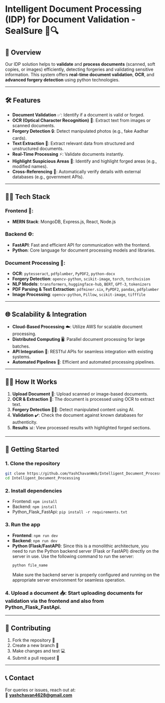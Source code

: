 # Intelligent Document Processing (IDP) for Document Validation - SealSure 📄🔍

## 🚀 Overview

Our IDP solution helps to **validate** and **process documents** (scanned, soft copies, or images) efficiently, detecting forgeries and validating sensitive information. This system offers **real-time document validation**, **OCR**, and **advanced forgery detection** using python technologies.

---

## 🛠 Features

- **Document Validation** ✅: Identify if a document is valid or forged.
- **OCR (Optical Character Recognition)** 🧠: Extract text from images or scanned documents.
- **Forgery Detection** 🔒: Detect manipulated photos (e.g., fake Aadhar cards).
- **Text Extraction** 📝: Extract relevant data from structured and unstructured documents.
- **Real-Time Processing** ⚡: Validate documents instantly.
- **Highlight Suspicious Areas** 🚨: Identify and highlight forged areas (e.g., modified names).
- **Cross-Referencing** 🔄: Automatically verify details with external databases (e.g., government APIs).

---

## 🧑‍💻 Tech Stack

### **Frontend** 🎨:

- **MERN Stack**: MongoDB, Express.js, React, Node.js

### **Backend** ⚙️:

- **FastAPI**: Fast and efficient API for communication with the frontend.
- **Python**: Core language for document processing models and libraries.

### **Document Processing** 🧳:

- **OCR**: `pytesseract`, `pdfplumber`, `PyPDF2`, `python-docx`
- **Forgery Detection**: `opencv-python`, `scikit-image`, `torch`, `torchvision`
- **NLP Models**: `transformers`, `huggingface-hub`, `BERT`, `GPT-3`, `tokenizers`
- **PDF Parsing & Text Extraction**: `pdfminer.six`, `PyPDF2`, `pandas`, `pdfplumber`
- **Image Processing**: `opencv-python`, `Pillow`, `scikit-image`, `tifffile`

---

## 🌐 Scalability & Integration

- **Cloud-Based Processing** ☁️: Utilize AWS for scalable document processing.
- **Distributed Computing** 🖥️: Parallel document processing for large batches.
- **API Integration** 🔌: RESTful APIs for seamless integration with existing systems.
- **Automated Pipelines** 🔄: Efficient and automated processing pipelines.

---

## 🏃‍♂️ How It Works

1. **Upload Document** 📑: Upload scanned or image-based documents.
2. **OCR & Extraction** 🔎: The document is processed using OCR to extract text.
3. **Forgery Detection** 🕵️‍♂️: Detect manipulated content using AI.
4. **Validation** ✔️: Check the document against known databases for authenticity.
5. **Results** 📊: View processed results with highlighted forged sections.

---

## 🔧 Getting Started

### 1. Clone the repository

```bash
git clone https://github.com/YashChavanWeb/Intelligent_Document_Processing.git
cd Intelligent_Document_Processing
```

### 2. Install dependencies

- Frontend: `npm install`
- Backend: `npm install`
- Python_Flask_FastApi: `pip install -r requirements.txt`

### 3. Run the app

- **Frontend**: `npm run dev`
- **Backend**: `npm run dev`
- **Python (Flask/FastAPI)**: Since this is a monolithic architecture, you need to run the Python backend server (Flask or FastAPI) directly on the server in use. Use the following command to run the server:
  ```bash
  python file_name
  ```
  Make sure the backend server is properly configured and running on the appropriate server environment for seamless operation.

### 4. Upload a document 📥: Start uploading documents for validation via the frontend and also from Python_Flask_FastApi.

---

## 📢 Contributing

1. Fork the repository 🍴
2. Create a new branch 🌱
3. Make changes and test 💻
4. Submit a pull request 🔄

---

## 📞 Contact

For queries or issues, reach out at:  
📧 **yashchavan4628@gmail.com** 
